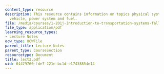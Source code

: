 ```yaml
---
content_type: resource
description: This resource contains information on topics physical system, infrastructure,
  vehicle, power system and fuel.
file: /media/courses/1-201j-introduction-to-transportation-systems-fall-2006/04479760fde7221ebc1de17438854e14_lect2.pdf
file_type: application/pdf
learning_resource_types:
- Lecture Notes
ocw_type: OCWFile
parent_title: Lecture Notes
parent_type: CourseSection
resourcetype: Document
title: lect2.pdf
uid: 04479760-fde7-221e-bc1d-e17438854e14
---
```

